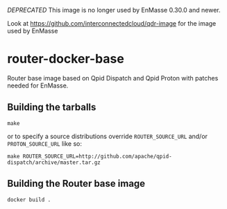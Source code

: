 *DEPRECATED* This image is no longer used by EnMasse 0.30.0 and newer. 

Look at https://github.com/interconnectedcloud/qdr-image for the image used by EnMasse

# router-docker-base
Router base image based on Qpid Dispatch and Qpid Proton with patches needed for EnMasse.


## Building the tarballs

```
make
```

or to specify a source distributions override `ROUTER_SOURCE_URL` and/or `PROTON_SOURCE_URL` like so:

```
make ROUTER_SOURCE_URL=http://github.com/apache/qpid-dispatch/archive/master.tar.gz
```

## Building the Router base image

```
docker build .
```

